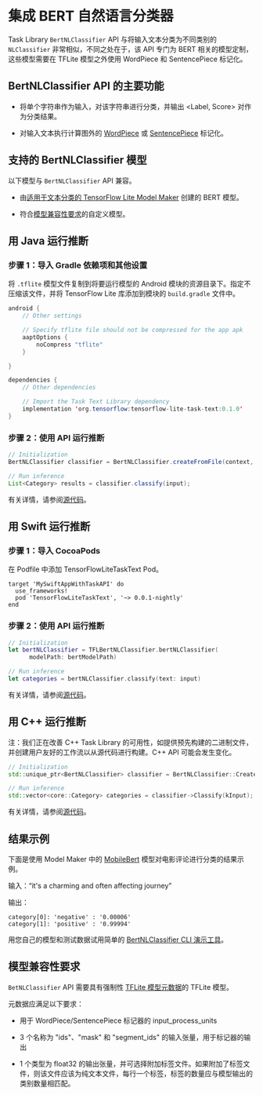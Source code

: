 # 集成 BERT 自然语言分类器

Task Library `BertNLClassifier` API 与将输入文本分类为不同类别的 `NLClassifier` 非常相似，不同之处在于，该 API 专门为 BERT 相关的模型定制，这些模型需要在 TFLite 模型之外使用 WordPiece 和 SentencePiece 标记化。

## BertNLClassifier API 的主要功能

- 将单个字符串作为输入，对该字符串进行分类，并输出 &lt;Label, Score&gt; 对作为分类结果。

- 对输入文本执行计算图外的 [WordPiece](https://github.com/tensorflow/tflite-support/blob/master/tensorflow_lite_support/cc/text/tokenizers/bert_tokenizer.h) 或 [SentencePiece](https://github.com/tensorflow/tflite-support/blob/master/tensorflow_lite_support/cc/text/tokenizers/sentencepiece_tokenizer.h) 标记化。

## 支持的 BertNLClassifier 模型

以下模型与 `BertNLClassifier` API 兼容。

- 由[适用于文本分类的 TensorFlow Lite Model Maker](https://www.tensorflow.org/lite/tutorials/model_maker_text_classification) 创建的 BERT 模型。

- 符合[模型兼容性要求](#model-compatibility-requirements)的自定义模型。

## 用 Java 运行推断

### 步骤 1：导入 Gradle 依赖项和其他设置

将 `.tflite` 模型文件复制到将要运行模型的 Android 模块的资源目录下。指定不压缩该文件，并将 TensorFlow Lite 库添加到模块的 `build.gradle` 文件中。

```java
android {
    // Other settings

    // Specify tflite file should not be compressed for the app apk
    aaptOptions {
        noCompress "tflite"
    }

}

dependencies {
    // Other dependencies

    // Import the Task Text Library dependency
    implementation 'org.tensorflow:tensorflow-lite-task-text:0.1.0'
}
```

### 步骤 2：使用 API 运行推断

```java
// Initialization
BertNLClassifier classifier = BertNLClassifier.createFromFile(context, modelFile);

// Run inference
List<Category> results = classifier.classify(input);
```

有关详情，请参阅[源代码](https://github.com/tensorflow/tflite-support/blob/master/tensorflow_lite_support/java/src/java/org/tensorflow/lite/task/text/nlclassifier/BertNLClassifier.java)。

## 用 Swift 运行推断

### 步骤 1：导入 CocoaPods

在 Podfile 中添加 TensorFlowLiteTaskText Pod。

```
target 'MySwiftAppWithTaskAPI' do
  use_frameworks!
  pod 'TensorFlowLiteTaskText', '~> 0.0.1-nightly'
end
```

### 步骤 2：使用 API 运行推断

```swift
// Initialization
let bertNLClassifier = TFLBertNLClassifier.bertNLClassifier(
      modelPath: bertModelPath)

// Run inference
let categories = bertNLClassifier.classify(text: input)
```

有关详情，请参阅[源代码](https://github.com/tensorflow/tflite-support/blob/master/tensorflow_lite_support/ios/task/text/nlclassifier/Sources/TFLBertNLClassifier.h)。

## 用 C++ 运行推断

注：我们正在改善 C++ Task Library 的可用性，如提供预先构建的二进制文件，并创建用户友好的工作流以从源代码进行构建。C++ API 可能会发生变化。

```c++
// Initialization
std::unique_ptr<BertNLClassifier> classifier = BertNLClassifier::CreateFromFile(model_path).value();

// Run inference
std::vector<core::Category> categories = classifier->Classify(kInput);
```

有关详情，请参阅[源代码](https://github.com/tensorflow/tflite-support/blob/master/tensorflow_lite_support/cc/task/text/nlclassifier/bert_nl_classifier.h)。

## 结果示例

下面是使用 Model Maker 中的 [MobileBert](https://www.tensorflow.org/lite/tutorials/model_maker_text_classification) 模型对电影评论进行分类的结果示例。

输入：“it's a charming and often affecting journey”

输出：

```
category[0]: 'negative' : '0.00006'
category[1]: 'positive' : '0.99994'
```

用您自己的模型和测试数据试用简单的 [BertNLClassifier CLI 演示工具](https://github.com/tensorflow/tflite-support/blob/master/tensorflow_lite_support/examples/task/text/desktop/README.md#bertnlclassifier)。

## 模型兼容性要求

`BetNLClassifier` API 需要具有强制性 [TFLite 模型元数据](../../convert/metadata.md)的 TFLite 模型。

元数据应满足以下要求：

- 用于 WordPiece/SentencePiece 标记器的 input_process_units

- 3 个名称为 "ids"、"mask" 和 "segment_ids" 的输入张量，用于标记器的输出

- 1 个类型为 float32 的输出张量，并可选择附加标签文件。如果附加了标签文件，则该文件应该为纯文本文件，每行一个标签，标签的数量应与模型输出的类别数量相匹配。
